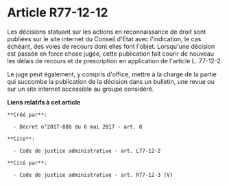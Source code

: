 # Article R77-12-12

Les décisions statuant sur les actions en reconnaissance de droit sont publiées sur le site internet du Conseil d'Etat avec
l'indication, le cas échéant, des voies de recours dont elles font l'objet. Lorsqu'une décision est passée en force chose
jugée, cette publication fait courir de nouveau les délais de recours et de prescription en application de l'article L.
77-12-2. 

Le juge peut également, y compris d'office, mettre à la charge de la partie qui succombe la publication de la décision dans
un bulletin, une revue ou sur un site internet accessible au groupe considéré.

**Liens relatifs à cet article**

	**Créé par**:

	  - Décret n°2017-888 du 6 mai 2017 - art. 8

	**Cite**:

	  - Code de justice administrative - art. L77-12-2

	**Cité par**:

	  - Code de justice administrative - art. R77-12-3 (V)
